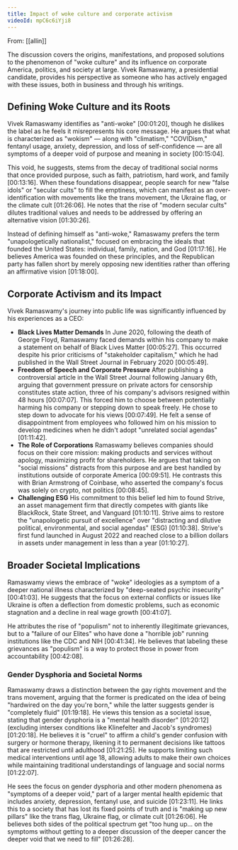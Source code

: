 ```yaml
---
title: Impact of woke culture and corporate activism
videoId: mpC6c6iYji8
---
```


From: [[allin]] <br/> 

The discussion covers the origins, manifestations, and proposed solutions to the phenomenon of "woke culture" and its influence on corporate America, politics, and society at large. Vivek Ramaswamy, a presidential candidate, provides his perspective as someone who has actively engaged with these issues, both in business and through his writings.

## Defining Woke Culture and its Roots

Vivek Ramaswamy identifies as "anti-woke" <a class="yt-timestamp" data-t="00:01:20">[00:01:20]</a>, though he dislikes the label as he feels it misrepresents his core message. He argues that what is characterized as "wokism" — along with "climatism," "COVIDism," fentanyl usage, anxiety, depression, and loss of self-confidence — are all symptoms of a deeper void of purpose and meaning in society <a class="yt-timestamp" data-t="00:15:04">[00:15:04]</a>.

This void, he suggests, stems from the decay of traditional social norms that once provided purpose, such as faith, patriotism, hard work, and family <a class="yt-timestamp" data-t="00:13:16">[00:13:16]</a>. When these foundations disappear, people search for new "false idols" or "secular cults" to fill the emptiness, which can manifest as an over-identification with movements like the trans movement, the Ukraine flag, or the climate cult <a class="yt-timestamp" data-t="01:26:06">[01:26:06]</a>. He notes that the rise of "modern secular cults" dilutes traditional values and needs to be addressed by offering an alternative vision <a class="yt-timestamp" data-t="01:30:26">[01:30:26]</a>.

Instead of defining himself as "anti-woke," Ramaswamy prefers the term "unapologetically nationalist," focused on embracing the ideals that founded the United States: individual, family, nation, and God <a class="yt-timestamp" data-t="01:17:16">[01:17:16]</a>. He believes America was founded on these principles, and the Republican party has fallen short by merely opposing new identities rather than offering an affirmative vision <a class="yt-timestamp" data-t="01:18:00">[01:18:00]</a>.

## Corporate Activism and its Impact

Vivek Ramaswamy's journey into public life was significantly influenced by his experiences as a CEO:

*   **Black Lives Matter Demands** In June 2020, following the death of George Floyd, Ramaswamy faced demands within his company to make a statement on behalf of Black Lives Matter <a class="yt-timestamp" data-t="00:05:27">[00:05:27]</a>. This occurred despite his prior criticisms of "stakeholder capitalism," which he had published in the Wall Street Journal in February 2020 <a class="yt-timestamp" data-t="00:05:49">[00:05:49]</a>.
*   **Freedom of Speech and Corporate Pressure** After publishing a controversial article in the Wall Street Journal following January 6th, arguing that government pressure on private actors for censorship constitutes state action, three of his company's advisors resigned within 48 hours <a class="yt-timestamp" data-t="00:07:07">[00:07:07]</a>. This forced him to choose between potentially harming his company or stepping down to speak freely. He chose to step down to advocate for his views <a class="yt-timestamp" data-t="00:07:49">[00:07:49]</a>. He felt a sense of disappointment from employees who followed him on his mission to develop medicines when he didn't adopt "unrelated social agendas" <a class="yt-timestamp" data-t="01:11:42">[01:11:42]</a>.
*   **The Role of Corporations** Ramaswamy believes companies should focus on their core mission: making products and services without apology, maximizing profit for shareholders. He argues that taking on "social missions" distracts from this purpose and are best handled by institutions outside of corporate America <a class="yt-timestamp" data-t="00:09:51">[00:09:51]</a>. He contrasts this with Brian Armstrong of Coinbase, who asserted the company's focus was solely on crypto, not politics <a class="yt-timestamp" data-t="00:08:45">[00:08:45]</a>.
*   **Challenging ESG** His commitment to this belief led him to found Strive, an asset management firm that directly competes with giants like BlackRock, State Street, and Vanguard <a class="yt-timestamp" data-t="01:10:11">[01:10:11]</a>. Strive aims to restore the "unapologetic pursuit of excellence" over "distracting and dilutive political, environmental, and social agendas" (ESG) <a class="yt-timestamp" data-t="01:10:38">[01:10:38]</a>. Strive's first fund launched in August 2022 and reached close to a billion dollars in assets under management in less than a year <a class="yt-timestamp" data-t="01:10:27">[01:10:27]</a>.

## Broader Societal Implications

Ramaswamy views the embrace of "woke" ideologies as a symptom of a deeper national illness characterized by "deep-seated psychic insecurity" <a class="yt-timestamp" data-t="00:41:03">[00:41:03]</a>. He suggests that the focus on external conflicts or issues like Ukraine is often a deflection from domestic problems, such as economic stagnation and a decline in real wage growth <a class="yt-timestamp" data-t="00:41:07">[00:41:07]</a>.

He attributes the rise of "populism" not to inherently illegitimate grievances, but to a "failure of our Elites" who have done a "horrible job" running institutions like the CDC and NIH <a class="yt-timestamp" data-t="00:41:34">[00:41:34]</a>. He believes that labeling these grievances as "populism" is a way to protect those in power from accountability <a class="yt-timestamp" data-t="00:42:08">[00:42:08]</a>.

### Gender Dysphoria and Societal Norms

Ramaswamy draws a distinction between the gay rights movement and the trans movement, arguing that the former is predicated on the idea of being "hardwired on the day you're born," while the latter suggests gender is "completely fluid" <a class="yt-timestamp" data-t="01:19:18">[01:19:18]</a>. He views this tension as a societal issue, stating that gender dysphoria is a "mental health disorder" <a class="yt-timestamp" data-t="01:20:12">[01:20:12]</a> (excluding intersex conditions like Klinefelter and Jacob's syndromes) <a class="yt-timestamp" data-t="01:20:18">[01:20:18]</a>. He believes it is "cruel" to affirm a child's gender confusion with surgery or hormone therapy, likening it to permanent decisions like tattoos that are restricted until adulthood <a class="yt-timestamp" data-t="01:21:25">[01:21:25]</a>. He supports limiting such medical interventions until age 18, allowing adults to make their own choices while maintaining traditional understandings of language and social norms <a class="yt-timestamp" data-t="01:22:07">[01:22:07]</a>.

He sees the focus on gender dysphoria and other modern phenomena as "symptoms of a deeper void," part of a larger mental health epidemic that includes anxiety, depression, fentanyl use, and suicide <a class="yt-timestamp" data-t="01:23:11">[01:23:11]</a>. He links this to a society that has lost its fixed points of truth and is "making up new pillars" like the trans flag, Ukraine flag, or climate cult <a class="yt-timestamp" data-t="01:26:06">[01:26:06]</a>. He believes both sides of the political spectrum get "too hung up... on the symptoms without getting to a deeper discussion of the deeper cancer the deeper void that we need to fill" <a class="yt-timestamp" data-t="01:26:28">[01:26:28]</a>.